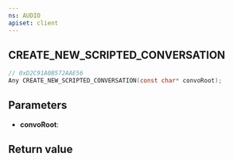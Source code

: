```yaml
---
ns: AUDIO
apiset: client
---
```

## CREATE_NEW_SCRIPTED_CONVERSATION

```c
// 0xD2C91A0B572AAE56
Any CREATE_NEW_SCRIPTED_CONVERSATION(const char* convoRoot);
```


## Parameters
* **convoRoot**:

## Return value
